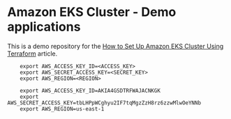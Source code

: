 # Amazon EKS Cluster - Demo applications

This is a demo repository for the [How to Set Up Amazon EKS Cluster Using Terraform](https://hands-on.cloud/how-to-set-up-amazon-eks-cluster-using-terraform/) article.


```
    export AWS_ACCESS_KEY_ID=<ACCESS_KEY>
    export AWS_SECRET_ACCESS_KEY=<SECRET_KEY>
    export AWS_REGION=<REGION>  

    export AWS_ACCESS_KEY_ID=AKIA4GSDTRFWAJACNKGK
    export AWS_SECRET_ACCESS_KEY=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
    export AWS_REGION=us-east-1
```
